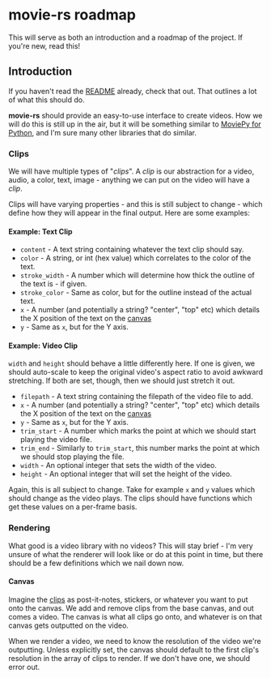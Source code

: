 # movie-rs roadmap

This will serve as both an introduction and a roadmap of the project. If you're new, read this!

## Introduction

If you haven't read the [README](../README.md) already, check that out. That outlines a lot of what this should do.

**movie-rs** should provide an easy-to-use interface to create videos. How we will do this is still
up in the air, but it will be something similar to [MoviePy for Python](https://github.com/zulko/moviepy/), and I'm sure
many other libraries that do similar.

### Clips

We will have multiple types of "*clips*". A *clip* is our abstraction for a video, audio, a color, text, image - anything we can
put on the video will have a *clip*.

Clips will have varying properties - and this is still subject to change -
which define how they will appear in the final output. Here are some examples:

#### Example: Text Clip
- `content` - A text string containing whatever the text clip should say.
- `color` - A string, or int (hex value) which correlates to the color of the text.
- `stroke_width` - A number which will determine how thick the outline of the text is - if given.
- `stroke_color` - Same as color, but for the outline instead of the actual text.
- `x` - A number (and potentially a string? "center", "top" etc) which details the X position of the text on the [canvas](#canvas)
- `y` - Same as `x`, but for the Y axis.

#### Example: Video Clip

`width` and `height` should behave a little differently here. If one is given, we should auto-scale to keep the original
video's aspect ratio to avoid awkward stretching. If both are set, though, then we should just stretch it out.

- `filepath` - A text string containing the filepath of the video file to add.
- `x` - A number (and potentially a string? "center", "top" etc) which details the X position of the text on the [canvas](#canvas)
- `y` - Same as `x`, but for the Y axis.
- `trim_start` - A number which marks the point at which we should start playing the video file.
- `trim_end` - Similarly to `trim_start`, this number marks the point at which we should stop playing the file.
- `width` - An optional integer that sets the width of the video.
- `height` - An optional integer that will set the height of the video.

Again, this is all subject to change. Take for example `x` and `y` values which should change as the video plays. The clips should have
functions which get these values on a per-frame basis.

### Rendering

What good is a video library with no videos? This will stay brief - I'm very unsure of what the renderer will look like or do at this point in time,
but there should be a few definitions which we nail down now.

#### Canvas

Imagine the [clips](#clips) as post-it-notes, stickers, or whatever you want to put onto the canvas. We
add and remove clips from the base canvas, and out comes a video. The canvas is what all clips go onto, and whatever is on that canvas gets
outputted on the video.

When we render a video, we need to know the resolution of the video we're outputting. Unless explicitly set, the canvas should default to the
first clip's resolution in the array of clips to render. If we don't have one, we should error out.
